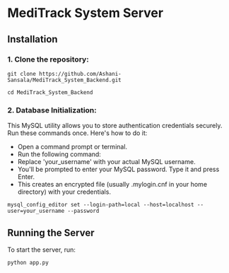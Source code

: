 # MediTrack System Server

## Installation

### 1. Clone the repository:
```
git clone https://github.com/Ashani-Sansala/MediTrack_System_Backend.git
```
```
cd MediTrack_System_Backend
```
### 2. Database Initialization:

This MySQL utility allows you to store authentication credentials securely.
Run these commands once. Here's how to do it:
- Open a command prompt or terminal.
- Run the following command:
- Replace 'your_username' with your actual MySQL username.
- You'll be prompted to enter your MySQL password. Type it and press Enter.
- This creates an encrypted file (usually .mylogin.cnf in your home directory) with your credentials.
```
mysql_config_editor set --login-path=local --host=localhost --user=your_username --password
```

## Running the Server
To start the server, run:
```
python app.py
```
